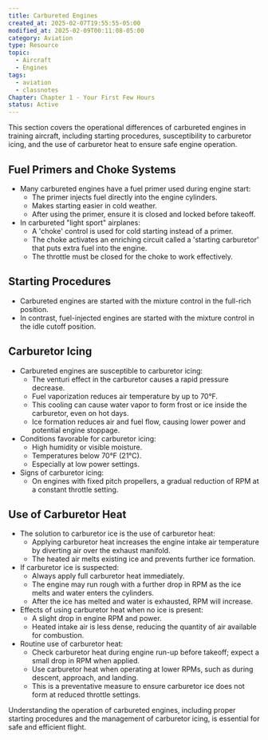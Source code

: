 ```yaml
---
title: Carbureted Engines
created_at: 2025-02-07T19:55:55-05:00
modified_at: 2025-02-09T00:11:08-05:00
category: Aviation
type: Resource
topic:
  - Aircraft
  - Engines
tags:
  - aviation
  - classnotes
Chapter: Chapter 1 - Your First Few Hours
status: Active
---
```

This section covers the operational differences of carbureted engines in training aircraft, including starting procedures, susceptibility to carburetor icing, and the use of carburetor heat to ensure safe engine operation.

## Fuel Primers and Choke Systems

- Many carbureted engines have a fuel primer used during engine start:
    - The primer injects fuel directly into the engine cylinders.
    - Makes starting easier in cold weather.
    - After using the primer, ensure it is closed and locked before takeoff.
- In carbureted "light sport" airplanes:
    - A 'choke' control is used for cold starting instead of a primer.
    - The choke activates an enriching circuit called a 'starting carburetor' that puts extra fuel into the engine.
    - The throttle must be closed for the choke to work effectively.

## Starting Procedures

- Carbureted engines are started with the mixture control in the full-rich position.
- In contrast, fuel-injected engines are started with the mixture control in the idle cutoff position.

## Carburetor Icing

- Carbureted engines are susceptible to carburetor icing:
    - The venturi effect in the carburetor causes a rapid pressure decrease.
    - Fuel vaporization reduces air temperature by up to 70°F.
    - This cooling can cause water vapor to form frost or ice inside the carburetor, even on hot days.
    - Ice formation reduces air and fuel flow, causing lower power and potential engine stoppage.
- Conditions favorable for carburetor icing:
    - High humidity or visible moisture.
    - Temperatures below 70°F (21°C).
    - Especially at low power settings.
- Signs of carburetor icing:
    - On engines with fixed pitch propellers, a gradual reduction of RPM at a constant throttle setting.

## Use of Carburetor Heat

- The solution to carburetor ice is the use of carburetor heat:
    - Applying carburetor heat increases the engine intake air temperature by diverting air over the exhaust manifold.
    - The heated air melts existing ice and prevents further ice formation.
- If carburetor ice is suspected:
    - Always apply full carburetor heat immediately.
    - The engine may run rough with a further drop in RPM as the ice melts and water enters the cylinders.
    - After the ice has melted and water is exhausted, RPM will increase.
- Effects of using carburetor heat when no ice is present:
    - A slight drop in engine RPM and power.
    - Heated intake air is less dense, reducing the quantity of air available for combustion.
- Routine use of carburetor heat:
    - Check carburetor heat during engine run-up before takeoff; expect a small drop in RPM when applied.
    - Use carburetor heat when operating at lower RPMs, such as during descent, approach, and landing.
    - This is a preventative measure to ensure carburetor ice does not form at reduced throttle settings.

Understanding the operation of carbureted engines, including proper starting procedures and the management of carburetor icing, is essential for safe and efficient flight.
